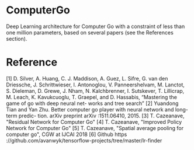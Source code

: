 # ComputerGo

Deep Learning architecture for Computer Go with a constraint of less than one million parameters, based on several papers (see the References section).


# Reference 

[1] D. Silver, A. Huang, C. J. Maddison, A. Guez, L. Sifre, G. van den Driessche, J. Schrittwieser, I. Antonoglou, V. Panneershelvam, M. Lanctot, S. Dieleman, D. Grewe, J. Nham, N. Kalchbrenner, I. Sutskever, T. Lillicrap, M. Leach, K. Kavukcuoglu, T. Graepel, and D. Hassabis, “Mastering the game of go with deep neural net- works and tree search”
[2] Yuandong Tian and Yan Zhu. Better computer go player with neural network and long-term predic- tion. arXiv preprint arXiv :1511.06410, 2015.
[3] T. Cazeanave, "Residual Network for Computer Go"
[4] T. Cazeanave, "Improved Policy Network for Computer Go"
[5] T. Cazeanave, "Spatial average pooling for computer go", CGW at IJCAI 2018
[6] Github https ://github.com/avanwyk/tensorflow-projects/tree/master/lr-finder
